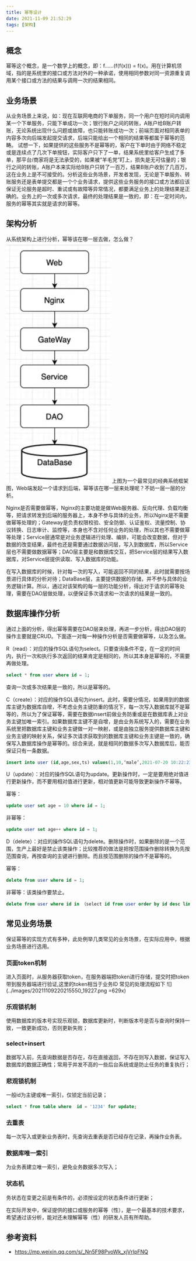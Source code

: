 ```yaml
---
title: 幂等设计
date: 2021-11-09 21:52:29
tags: [架构]
---
```

## 概念
幂等这个概念，是一个数学上的概念，即：f……(f(f(x))) = f(x)。用在计算机领域，指的是系统里的接口或方法对外的一种承诺，使用相同参数对同一资源重复调用某个接口或方法的结果与调用一次的结果相同。
## 业务场景
从业务场景上来说，如：现在互联网电商的下单服务，同一个用户在短时间内调用某一个下单服务，只能下单成功一次；银行账户之间的转账，A账户给B账户转账，无论系统出现什么问题或故障，也只能转账成功一次；前端页面对相同表单的内容多次向后端发起提交请求，后端只能给出一个相同的结果等都属于幂等的范畴。
试想一下，如果提供的这些服务不是幂等的，客户在下单时由于网络不稳定或是连续点了几次下单按钮，实际客户只下了一单，结果系统里给客户生成了多单，那平台/商家将是无法承受的，如果被“羊毛党”盯上，损失是无可估量的；银行之间的转账，A账户本来实际给B账户只转了一百万，结果B账户收到了几百万，这在业务上是不可接受的。分析这些业务场景，开发者发现，无论是下单服务、转账服务还是表单提交都是一个个业务请求，提供这些业务服务的接口或方法都应该保证无论服务是超时、重试或有故障等异常情况，都要满足业务上的处理结果是正确的。业务上的一次或多次请求，最终的处理结果是一致的，即：在一定时间内，服务的幂等其实就是请求的幂等。
## 架构分析
从系统架构上进行分析，幂等该在哪一层去做，怎么做？
![](../images/20211109215337152_5171.png)
上图为一个最常见的经典系统框架图，Web端发起一个请求到后端，幂等该在哪一层来处理呢？不妨一层一层的分析。

Nginx是否需要做幂等，Nginx的主要功能是做Web服务器、反向代理、负载均衡等，把请求转发到后端的服务器上，本身不参与具体的业务，所以Nginx是不需要做幂等处理的；Gateway是负责权限校验、安全防御、认证鉴权、流量控制、协议转换、日志审计、监控等，本身也不含对任何业务的处理，所以其也不需要做幂等处理；Service层通常是对业务逻辑进行处理、编排，可能会改变数据，但对于数据的改变结果，最终也还是需要通过数据访问层，写入到数据库，所以Service层也不需要做数据幂等；DAO层主要是和数据库交互，把Service层的结果写入数据库，对Service层提供读取、写入数据库的功能。

在写入数据库的时候，针对每一次的写入，可能返回不同的结果，此时就需要按场景进行具体的分析对待；DataBase层，主要提供数据的存储，并不参与具体的业务逻辑计算。所以，通过对该架构的每一层的功能分析，得出对于请求的幂等处理，需要在DAO层做处理，以便保证多次请求和一次请求的结果是一致的。
## 数据库操作分析
通过上面的分析，得出幂等需要在DAO层来处理，再进一步分析，得出DAO层的操作主要就是CRUD。下面逐一对每一种操作分析是否需要做幂等，以及怎么做。

R（read）：对应的操作SQL语句为select。只要查询条件不变，在一定的时间内，执行一次和执行多次返回的结果肯定是相同的，所以其本身是幂等的，不需要再做处理。

```sql
select * from user where id = 1;
```
查询一次或多次结果是一致的，所以是幂等的。

C（create）：对应的操作SQL语句为insert。此时，需要分情况，如果用到的数据库主键为数据库自增，不考虑业务主键防重的情况下，每一次写入数据库就不是幂等的，所以为了保证幂等，需要在数据insert前做业务防重或是在数据库表上对业务主键加唯一索引。如果数据库主键不是自增，是由业务系统写入的，需要在业务系统里把数据库主键和业务主键做一对一映射，或是由独立服务提供数据库主键和业务主键的映射关系，保证多次请求获取到的数据库主键和业务主键是一致的，确保写入数据库操作是幂等的。综合来说，就是相同的数据多次写入数据库后，能否保证只有一条数据。
```sql
insert into user (id,age,sex,ts) values(1,10,‘male’,2021-07-20 10:22:23);
```
U（update）：对应的操作SQL语句为update。更新操作时，一定是要用绝对值进行更新操作，而不要用相对值进行更新，相对值更新可能导致更新操作不幂等。

幂等：
```sql
update user set age = 10 where id = 1;
```
非幂等：
```sql
update user set age++ where id = 1;
```
D（delete）：对应的操作SQL语句为delete。删除操作时，如果删除的是一个范围，生产上最好是禁止该类操作；比较推荐的做法是把按范围操作删除转换为先按范围查询，再按查询的主键进行删除。而且按范围删除的操作不是幂等的。

幂等：
```sql
delete from user where id = 1;
```
非幂等：该类操作要禁止。
```sql
delete from user where id in （select id from user order by id desc limit 10);
```

## 常见业务场景
保证幂等的实现方式有多种，此处例举几类常见的业务场景，在实际应用中，根据业务场景进行选用。
###  页面token机制
进入页面时，从服务器获取token，在服务器端把token进行存储，提交时把token带到服务器端进行验证,这里的token相当于业务ID
常见的处理流程如下
![](../images/20211109220215550_19227.png =629x)
### 乐观锁机制
使用数据库的版本号实现乐观锁，数据库更新时，判断版本号是否与查询时保持一致，一致更新成功，否则更新失败；

### select+insert
数据写入前，先查询数据是否存在，存在直接返回，不存在则写入数据，保证写入数据库的数据正确性；常用于并发不高的一些后台系统或是防止任务的重复执行；

### 悲观锁机制
一般id为主键或唯一索引，仅锁定当前记录；

```sql
select * from table where  id = '1234' for update;
```

### 去重表
每一次写入或更新业务表时，先查询去重表是否已经存在记录，再操作业务表。

### 数据库唯一索引
为业务表建立唯一索引，避免业务数据多次写入；

### 状态机
务状态在变更之前是有条件的，必须按设定的状态条件进行更新；

在实际开发中，保证提供的接口或服务的幂等（性），是一个最基本的技术要求，希望通过该分析，能对还未理解幂等（性）的研发人员有所帮助。

## 参考资料

- https://mp.weixin.qq.com/s/_Nn5F98PvoWk_xjVrIpFNQ